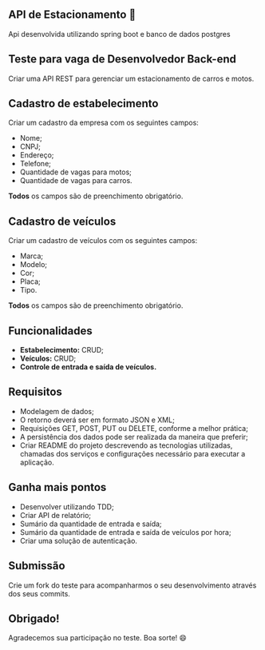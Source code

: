 ## API de Estacionamento 🚙

Api desenvolvida utilizando spring boot e banco de dados postgres

## Teste para vaga de Desenvolvedor Back-end

Criar uma API REST para gerenciar um estacionamento de carros e motos.

## Cadastro de estabelecimento

Criar um cadastro da empresa com os seguintes campos:

- Nome;
- CNPJ;
- Endereço;
- Telefone;
- Quantidade de vagas para motos;
- Quantidade de vagas para carros.

**Todos** os campos são de preenchimento obrigatório.

## Cadastro de veículos

Criar um cadastro de veículos com os seguintes campos:

- Marca;
- Modelo;
- Cor;
- Placa;
- Tipo.

**Todos** os campos são de preenchimento obrigatório.

## Funcionalidades

- **Estabelecimento:** CRUD;
- **Veículos:** CRUD;
- **Controle de entrada e saída de veículos.**

## Requisitos

- Modelagem de dados;
- O retorno deverá ser em formato JSON e XML;
- Requisições GET, POST, PUT ou DELETE, conforme a melhor prática;
- A persistência dos dados pode ser realizada da maneira que preferir;
- Criar README do projeto descrevendo as tecnologias utilizadas, chamadas dos serviços e configurações necessário para
  executar a aplicação.

## Ganha mais pontos

- Desenvolver utilizando TDD;
- Criar API de relatório;
- Sumário da quantidade de entrada e saída;
- Sumário da quantidade de entrada e saída de veículos por hora;
- Criar uma solução de autenticação.

## Submissão

Crie um fork do teste para acompanharmos o seu desenvolvimento através dos seus commits.

## Obrigado!

Agradecemos sua participação no teste. Boa sorte! 😄
